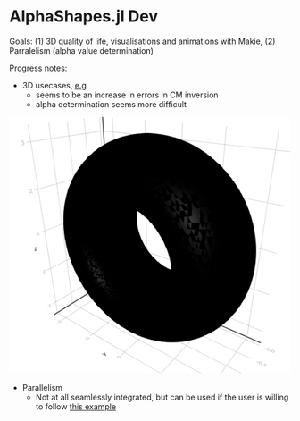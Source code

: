 # AlphaShapes.jl Dev

Goals: (1) 3D quality of life, visualisations and animations with Makie, (2) Parralelism (alpha value determination)

Progress notes:

- 3D usecases, [e.g](https://github.com/harveydevereux/AlphaShapes.jl/blob/dev/examples/torus-makie.jl) 
  - seems to be an increase in errors in CM inversion
  - alpha determination seems more difficult


![torus](https://github.com/harveydevereux/AlphaShapes.jl/blob/dev/examples/torus.png)


- Parallelism
  - Not at all seamlessly integrated, but can be used if the user is willing to follow [this example](https://github.com/harveydevereux/AlphaShapes.jl/blob/dev/examples/parralel.jl) 
